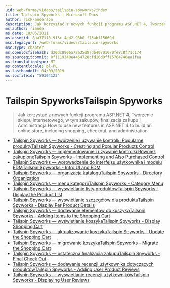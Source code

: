 ```yaml
---
uid: web-forms/videos/tailspin-spyworks/index
title: Tailspin Spyworks | Microsoft Docs
author: rick-anderson
description: Jak korzystać z nowych funkcji programu ASP.NET 4, Tworzenie sklepu internetowego, w tym zakupów, finalizacja zakupu i Administracja.
ms.author: riande
ms.date: 10/05/2011
ms.assetid: 8aa371f8-913c-4ed2-98b0-f76abf15669d
msc.legacyurl: /web-forms/videos/tailspin-spyworks
msc.type: chapter
ms.openlocfilehash: d30dc8906a72a35d87db40701070fe8c8f71c174
ms.sourcegitcommit: 0f1119340e4464720cfd16d0ff15764746ea1fea
ms.translationtype: MT
ms.contentlocale: pl-PL
ms.lasthandoff: 04/09/2019
ms.locfileid: "59394123"
---
```

# <a name="tailspin-spyworks"></a><span data-ttu-id="b4749-103">Tailspin Spyworks</span><span class="sxs-lookup"><span data-stu-id="b4749-103">Tailspin Spyworks</span></span>

> <span data-ttu-id="b4749-104">Jak korzystać z nowych funkcji programu ASP.NET 4, Tworzenie sklepu internetowego, w tym zakupów, finalizacja zakupu i Administracja.</span><span class="sxs-lookup"><span data-stu-id="b4749-104">How to use new features in ASP.NET 4 to build an online store, including shopping, checkout, and administration.</span></span>


- [<span data-ttu-id="b4749-105">Tailspin Spyworks — tworzenie i używanie kontrolki Popularne produkty</span><span class="sxs-lookup"><span data-stu-id="b4749-105">Tailspin Spyworks - Creating and Popular Products Control</span></span>](tailspin-spyworks-creating-and-using-the-popular-products-control.md)
- [<span data-ttu-id="b4749-106">Tailspin Spyworks — implementowanie i używanie kontrolki Również zakupione</span><span class="sxs-lookup"><span data-stu-id="b4749-106">Tailspin Spyworks - Implementing and Also Purchased Control</span></span>](tailspin-spyworks-implementing-and-using-the-also-purchased-control.md)
- [<span data-ttu-id="b4749-107">Tailspin Spyworks — wprowadzenie do interfejsu użytkownika i modelu EDM</span><span class="sxs-lookup"><span data-stu-id="b4749-107">Tailspin Spyworks - Intro UI and EDM</span></span>](tailspin-spyworks-intro-ui-and-edm.md)
- [<span data-ttu-id="b4749-108">Tailspin Spyworks — organizacja katalogu</span><span class="sxs-lookup"><span data-stu-id="b4749-108">Tailspin Spyworks - Directory Organization</span></span>](tailspin-spyworks-directory-organization.md)
- [<span data-ttu-id="b4749-109">Tailspin Spyworks — menu kategorii</span><span class="sxs-lookup"><span data-stu-id="b4749-109">Tailspin Spyworks - Category Menu</span></span>](tailspin-spyworks-category-menu.md)
- [<span data-ttu-id="b4749-110">Tailspin Spyworks — wyświetlanie listy produktów</span><span class="sxs-lookup"><span data-stu-id="b4749-110">Tailspin Spyworks - Display the Product List</span></span>](tailspin-spyworks-display-the-product-list.md)
- [<span data-ttu-id="b4749-111">Tailspin Spyworks — wyświetlanie szczegółów dla produktu</span><span class="sxs-lookup"><span data-stu-id="b4749-111">Tailspin Spyworks - Display Per Product Details</span></span>](tailspin-spyworks-display-per-product-details.md)
- [<span data-ttu-id="b4749-112">Tailspin Spyworks — dodawanie elementów do koszyka</span><span class="sxs-lookup"><span data-stu-id="b4749-112">Tailspin Spyworks - Adding Items to the Shopping Cart</span></span>](tailspin-spyworks-adding-items-to-the-shopping-cart.md)
- [<span data-ttu-id="b4749-113">Tailspin Spyworks — wyświetlanie koszyka</span><span class="sxs-lookup"><span data-stu-id="b4749-113">Tailspin Spyworks - Display Shopping Cart</span></span>](tailspin-spyworks-display-shopping-cart.md)
- [<span data-ttu-id="b4749-114">Tailspin Spyworks — aktualizowanie koszyka</span><span class="sxs-lookup"><span data-stu-id="b4749-114">Tailspin Spyworks - Update the Shopping Cart</span></span>](tailspin-spyworks-update-the-shopping-cart.md)
- [<span data-ttu-id="b4749-115">Tailspin Spyworks — migrowanie koszyka</span><span class="sxs-lookup"><span data-stu-id="b4749-115">Tailspin Spyworks - Migrate the Shopping Cart</span></span>](tailspin-spyworks-migrate-the-shopping-cart.md)
- [<span data-ttu-id="b4749-116">Tailspin Spyworks — ostateczna finalizacja zakupu</span><span class="sxs-lookup"><span data-stu-id="b4749-116">Tailspin Spyworks - Final Check Out</span></span>](tailspin-spyworks-final-check-out.md)
- [<span data-ttu-id="b4749-117">Tailspin Spyworks — dodawanie recenzji użytkownika dotyczących produktów</span><span class="sxs-lookup"><span data-stu-id="b4749-117">Tailspin Spyworks - Adding User Product Reviews</span></span>](tailspin-spyworks-adding-user-product-reviews.md)
- [<span data-ttu-id="b4749-118">Tailspin Spyworks — wyświetlanie recenzji użytkowników</span><span class="sxs-lookup"><span data-stu-id="b4749-118">Tailspin Spyworks - Displaying User Reviews</span></span>](tailspin-spyworks-displaying-user-reviews.md)
